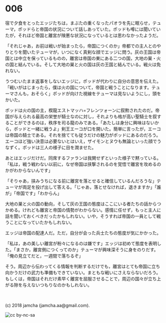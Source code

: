 # 006

宿で夕食をとったエッジたちは，まぶたの重くなったパオラを先に眠らせ，テューマ，ポッドらと帝国の状況について話しあっていた。ポッドも噂には聞いていたが，それほど帝国と離宮が険悪な状況になっているとは思わなかったようだ。  

「それじゃあ，お前は戦いが始まったら，帝国につくのか」帝都での主人とのやりとりを聞いたテューマが，いつになく真剣な顔でエッジに問う。灰の王国は帝国とは中立を保っているものの，離宮は帝国の東にある二つの国，大地の巣・火の国と結んでいる。そして大地の巣と火の国は灰の王国と結んでいる。戦火は免れない。  

うつむいたまま返事をしないエッジに，ポッドが代わりに自分の意思を伝えた。「戦いがはじまったら，僕は火の国について，帝国と戦うことになります。テューマさんも，おそらく」ポッドが向けた視線をテューマは見ないようにし，頭をかいた。  

ポッドは火の国の主，楔龍エストマッハ=フレンツォーンに叙勲されたのだ。帝国が与えられる最高の栄誉が騎士なのに対し，それよりも格が高い聖騎士を叙することができるのは，秩序を司る龍のみである。「あたしは身分に興味はないから，ポッドと一緒に戦うよ」剣王エーコが口を開いた。簡単に言ったが，エーコは帝国の騎士である。それを捨てても従うだけの魅力がポッドにあるのだろう。エーコほど強い決意は必要ないとはいえ，ザイモンとヌウも無論といった顔でうなずく。ポッドは三人の様子に目を潤ませた。  

あとはエッジだけだ。同席するファランは我関せずといった様子で黙っている。「私は，戦う戦わない以前に，なぜ帝国は挟撃されるのを覚悟で離宮を攻めるのかがわからないんです」  

「そりゃあ，挟みうちになる前に離宮を落とせると確信しているんだろうな」テューマが両足を投げ出して答える。「じゃあ，落とせなければ，退きますか」「誰が」「帝国です」「わからん」  

大地の巣と火の国の動向，そして灰の王国の態度はここにいる者たちの話からつかめる。けれども離宮と帝国の情勢がわからない。感情に任せず，もっと主人に話を聞いておくべきだったかもしれない。いや，そうすれば帝国の一員として戦うことになっていたかもしれない。  

エッジは帝国の配達人だ。ただ，自分が会った兵士たちの態度が気にかかった。  

「私は，あの美しい離宮が粉々になるのは嫌です」エッジは初めて態度を表明した。「まさか，離宮側につくってのか」テューマが興味深そうに身をのりだす。「俺の見立てだと，一週間で落ちるぞ」  

そう。周辺から伝わってくる情報を判断するだけでも，離宮はとても帝国に立ち向かうだけの武力も準備もできていない。まともな戦いにさえならないだろう。もしくは，帝国はそれだけ素早く離宮を屈服させることで，周辺の国々が立ち上がる隙を与えないつもりなのかもしれない。  

<br>  
<br>  
(c) 2018 jamcha (jamcha.aa@gmail.com).  

![cc by-nc-sa](http://i.creativecommons.org/l/by-nc-sa/4.0/88x31.png)
